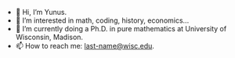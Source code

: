 - 👋 Hi, I’m Yunus.
- 👀 I’m interested in math, coding, history, economics...
- 🌱 I’m currently doing a Ph.D. in pure mathematics at University of Wisconsin, Madison.
- 📫 How to reach me: last-name@wisc.edu.

<!---
ynst/ynst is a ✨ special ✨ repository because its `README.md` (this file) appears on your GitHub profile.
You can click the Preview link to take a look at your changes.
--->
